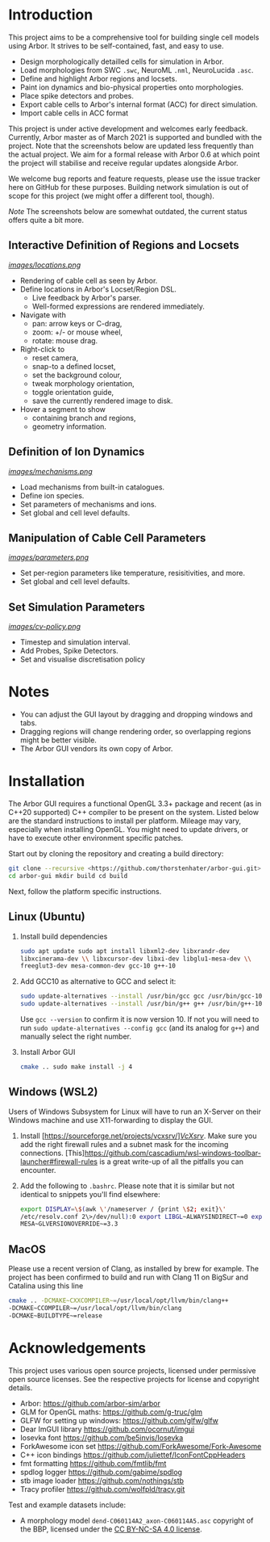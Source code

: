 # Introduction

This project aims to be a comprehensive tool for building single cell
models using Arbor. It strives to be self-contained, fast, and easy to
use.

-   Design morphologically detailled cells for simulation in Arbor.
-   Load morphologies from SWC `.swc`, NeuroML `.nml`, NeuroLucida
    `.asc`.
-   Define and highlight Arbor regions and locsets.
-   Paint ion dynamics and bio-physical properties onto morphologies.
-   Place spike detectors and probes.
-   Export cable cells to Arbor\'s internal format (ACC) for direct
    simulation.
-   Import cable cells in ACC format

This project is under active development and welcomes early feedback.
Currently, Arbor master as of March 2021 is supported and bundled with
the project. Note that the screenshots below are updated less frequently
than the actual project. We aim for a formal release with Arbor 0.6 at
which point the project will stabilise and receive regular updates
alongside Arbor.

We welcome bug reports and feature requests, please use the issue
tracker here on GitHub for these purposes. Building network simulation
is out of scope for this project (we might offer a different tool,
though).

*Note* The screenshots below are somewhat outdated, the current
status offers quite a bit more.

## Interactive Definition of Regions and Locsets

[*images/locations.png*](images/locations.png)

-   Rendering of cable cell as seen by Arbor.
-   Define locations in Arbor\'s Locset/Region DSL.
    -   Live feedback by Arbor\'s parser.
    -   Well-formed expressions are rendered immediately.
-   Navigate with
    -   pan: arrow keys or C-drag,
    -   zoom: +/- or mouse wheel,
    -   rotate: mouse drag.
-   Right-click to
    -   reset camera,
    -   snap-to a defined locset,
    -   set the background colour,
    -   tweak morphology orientation,
    -   toggle orientation guide,
    -   save the currently rendered image to disk.
-   Hover a segment to show
    -   containing branch and regions,
    -   geometry information.

## Definition of Ion Dynamics

[*images/mechanisms.png*](images/mechanisms.png)

-   Load mechanisms from built-in catalogues.
-   Define ion species.
-   Set parameters of mechanisms and ions.
-   Set global and cell level defaults.

## Manipulation of Cable Cell Parameters

[*images/parameters.png*](images/parameters.png)

-   Set per-region parameters like temperature, resisitivities, and
    more.
-   Set global and cell level defaults.

## Set Simulation Parameters

[*images/cv-policy.png*](images/cv-policy.png)

-   Timestep and simulation interval.
-   Add Probes, Spike Detectors.
-   Set and visualise discretisation policy

# Notes

-   You can adjust the GUI layout by dragging and dropping windows and
    tabs.
-   Dragging regions will change rendering order, so overlapping regions
    might be better visible.
-   The Arbor GUI vendors its own copy of Arbor.

# Installation

The Arbor GUI requires a functional OpenGL 3.3+ package and recent (as
in C++20 supported) C++ compiler to be present on the system. Listed
below are the standard instructions to install per platform. Mileage may
vary, especially when installing OpenGL. You might need to update
drivers, or have to execute other environment specific patches.

Start out by cloning the repository and creating a build directory:

```bash
git clone --recursive <https://github.com/thorstenhater/arbor-gui.git>
cd arbor-gui mkdir build cd build
```
Next, follow the platform specific instructions.

## Linux (Ubuntu)

1.  Install build dependencies
    ``` bash
    sudo apt update sudo apt install libxml2-dev libxrandr-dev
    libxcinerama-dev \\ libxcursor-dev libxi-dev libglu1-mesa-dev \\
    freeglut3-dev mesa-common-dev gcc-10 g++-10
    ```
2.  Add GCC10 as alternative to GCC and select it:
    ``` bash
    sudo update-alternatives --install /usr/bin/gcc gcc /usr/bin/gcc-10 10
    sudo update-alternatives --install /usr/bin/g++ g++ /usr/bin/g++-10 10
    ```
    Use `gcc --version` to confirm it is now version 10. If not you will
    need to run `sudo update-alternatives --config gcc` (and its analog for
    `g++`) and manually select the right number.

3.  Install Arbor GUI
    ```bash
    cmake .. sudo make install -j 4
    ```

## Windows (WSL2)

Users of Windows Subsystem for Linux will have to run an X-Server on
their Windows machine and use X11-forwarding to display the GUI.

1.  Install \[<https://sourceforge.net/projects/vcxsrv/>\][*VcXsrv*](VcXsrv).
    Make sure you add the right firewall rules and a subnet mask for the
    incoming connections.
    \[This\]<https://github.com/cascadium/wsl-windows-toolbar-launcher#firewall-rules>
    is a great write-up of all the pitfalls you can encounter.

2.  Add the following to `.bashrc`. Please note that it is similar
    but not identical to snippets you\'ll find elsewhere:
    ``` bash
    export DISPLAY=\$(awk \'/nameserver / {print \$2; exit}\'
    /etc/resolv.conf 2\>/dev/null):0 export LIBGL~ALWAYSINDIRECT~=0 export
    MESA~GLVERSIONOVERRIDE~=3.3
    ```
    
## MacOS

Please use a recent version of Clang, as installed by brew for example.
The project has been confirmed to build and run with Clang 11 on BigSur
and Catalina using this line

```bash
cmake .. -DCMAKE~CXXCOMPILER~=/usr/local/opt/llvm/bin/clang++
-DCMAKE~CCOMPILER~=/usr/local/opt/llvm/bin/clang
-DCMAKE~BUILDTYPE~=release
```
# Acknowledgements

This project uses various open source projects, licensed under
permissive open source licenses. See the respective projects for license
and copyright details.

-   Arbor: <https://github.com/arbor-sim/arbor>
-   GLM for OpenGL maths: <https://github.com/g-truc/glm>
-   GLFW for setting up windows: <https://github.com/glfw/glfw>
-   Dear ImGUI library <https://github.com/ocornut/imgui>
-   Iosevka font <https://github.com/be5invis/Iosevka>
-   ForkAwesome icon set <https://github.com/ForkAwesome/Fork-Awesome>
-   C++ icon bindings <https://github.com/juliettef/IconFontCppHeaders>
-   fmt formatting <https://github.com/fmtlib/fmt>
-   spdlog logger <https://github.com/gabime/spdlog>
-   stb image loader <https://github.com/nothings/stb>
-   Tracy profiler <https://github.com/wolfpld/tracy.git>

Test and example datasets include:

-   A morphology model `dend-C060114A2_axon-C060114A5.asc` copyright of
    the BBP, licensed under the [CC BY-NC-SA 4.0
    license](https://creativecommons.org/licenses/by-nc-sa/4.0/).
